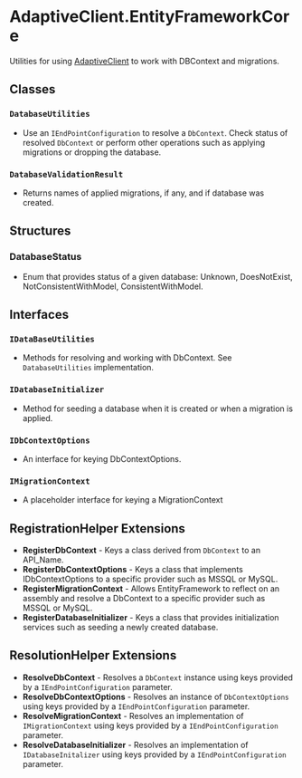 # AdaptiveClient.EntityFrameworkCore

Utilities for using [AdaptiveClient](https://github.com/leaderanalytics/AdaptiveClient) to work with DBContext and migrations.

## Classes

### `DatabaseUtilities`
* Use an `IEndPointConfiguration` to resolve a `DbContext`.  Check status of resolved `DbContext` or perform other operations such as applying migrations or dropping the database.

### `DatabaseValidationResult`
* Returns names of applied migrations, if any, and if database was created.


## Structures
### DatabaseStatus 
* Enum that provides status of a given database:  Unknown, DoesNotExist, NotConsistentWithModel, ConsistentWithModel.

## Interfaces
### `IDataBaseUtilities`
* Methods for resolving and working with DbContext.  See `DatabaseUtilities` implementation.
### `IDatabaseInitializer`
* Method for seeding a database when it is created or when a migration is applied.
 
### `IDbContextOptions`
* An interface for keying DbContextOptions.

### `IMigrationContext`
*  A placeholder interface for keying a MigrationContext

## RegistrationHelper Extensions
* **RegisterDbContext**  - Keys a class derived from `DbContext` to an API_Name.
* **RegisterDbContextOptions**  -   Keys a class that implements IDbContextOptions to a specific provider such as MSSQL or MySQL.
* **RegisterMigrationContext**  -  Allows EntityFramework to reflect on an assembly and resolve a DbContext to a specific provider such as MSSQL or MySQL.
* **RegisterDatabaseInitializer**  - Keys a class that provides initialization services such as seeding a newly created database.

## ResolutionHelper Extensions
* **ResolveDbContext**  - Resolves a `DbContext` instance using keys provided by a `IEndPointConfiguration` parameter.
* **ResolveDbContextOptions**  - Resolves an instance of `DbContextOptions`  using keys provided by a `IEndPointConfiguration` parameter.
* **ResolveMigrationContext**  - Resolves an implementation of `IMigrationContext` using keys provided by a `IEndPointConfiguration` parameter.
* **ResolveDatabaseInitializer**  - Resolves an implementation of `IDatabaseInitalizer` using keys provided by a `IEndPointConfiguration` parameter.
